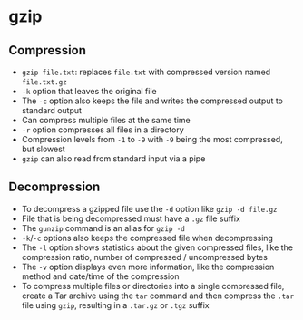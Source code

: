 # gzip

## Compression

* `gzip file.txt`: replaces `file.txt` with compressed version named `file.txt.gz`
* `-k` option that leaves the original file
* The `-c` option also keeps the file and writes the compressed output to standard output
* Can compress multiple files at the same time
* `-r` option compresses all files in a directory
* Compression levels from `-1` to `-9` with `-9` being the most compressed, but slowest
* `gzip` can also read from standard input via a pipe

## Decompression

* To decompress a gzipped file use the `-d` option like `gzip -d file.gz`
* File that is being decompressed must have a `.gz` file suffix
* The `gunzip` command is an alias for `gzip -d`
* `-k`/`-c` options also keeps the compressed file when decompressing
* The `-l` option shows statistics about the given compressed files, like the compression ratio, number of compressed / uncompressed bytes
* The `-v` option displays even more information, like the compression method and date/time of the compression
* To compress multiple files or directories into a single compressed file, create a Tar archive using the `tar` command and then compress the `.tar` file using `gzip`, resulting in a `.tar.gz` or `.tgz` suffix
